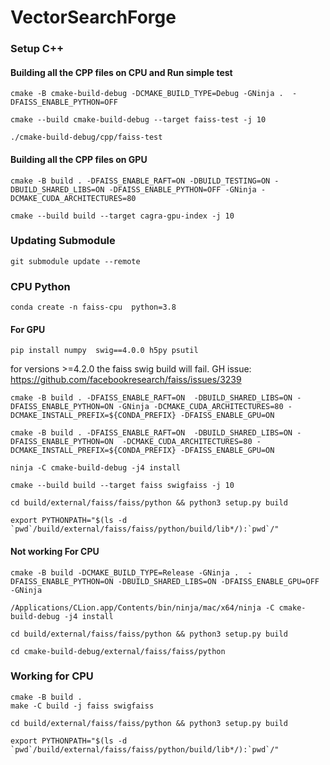# VectorSearchForge

### Setup C++
#### Building all the CPP files on CPU and Run simple test
```
cmake -B cmake-build-debug -DCMAKE_BUILD_TYPE=Debug -GNinja .  -DFAISS_ENABLE_PYTHON=OFF
```

```
cmake --build cmake-build-debug --target faiss-test -j 10
```

```
./cmake-build-debug/cpp/faiss-test
```

#### Building all the CPP files on GPU
```
cmake -B build . -DFAISS_ENABLE_RAFT=ON -DBUILD_TESTING=ON -DBUILD_SHARED_LIBS=ON -DFAISS_ENABLE_PYTHON=OFF -GNinja -DCMAKE_CUDA_ARCHITECTURES=80
```

```
cmake --build build --target cagra-gpu-index -j 10
```

### Updating Submodule
```
git submodule update --remote
```

### CPU Python
```conda create -n faiss-cpu  python=3.8```

#### For GPU
```
pip install numpy  swig==4.0.0 h5py psutil
```
for versions >=4.2.0 the faiss swig build will fail. GH issue: https://github.com/facebookresearch/faiss/issues/3239


```
cmake -B build . -DFAISS_ENABLE_RAFT=ON  -DBUILD_SHARED_LIBS=ON -DFAISS_ENABLE_PYTHON=ON -GNinja -DCMAKE_CUDA_ARCHITECTURES=80 -DCMAKE_INSTALL_PREFIX=${CONDA_PREFIX} -DFAISS_ENABLE_GPU=ON

cmake -B build . -DFAISS_ENABLE_RAFT=ON  -DBUILD_SHARED_LIBS=ON -DFAISS_ENABLE_PYTHON=ON  -DCMAKE_CUDA_ARCHITECTURES=80 -DCMAKE_INSTALL_PREFIX=${CONDA_PREFIX} -DFAISS_ENABLE_GPU=ON
```

```
ninja -C cmake-build-debug -j4 install

cmake --build build --target faiss swigfaiss -j 10

```

```
cd build/external/faiss/faiss/python && python3 setup.py build

export PYTHONPATH="$(ls -d `pwd`/build/external/faiss/faiss/python/build/lib*/):`pwd`/"
```


#### Not working For CPU
```
cmake -B build -DCMAKE_BUILD_TYPE=Release -GNinja .  -DFAISS_ENABLE_PYTHON=ON -DBUILD_SHARED_LIBS=ON -DFAISS_ENABLE_GPU=OFF -GNinja
```

```
/Applications/CLion.app/Contents/bin/ninja/mac/x64/ninja -C cmake-build-debug -j4 install

```

```
cd build/external/faiss/faiss/python && python3 setup.py build
```

```
cd cmake-build-debug/external/faiss/faiss/python
```

### Working for CPU
```
cmake -B build .
make -C build -j faiss swigfaiss

cd build/external/faiss/faiss/python && python3 setup.py build

export PYTHONPATH="$(ls -d `pwd`/build/external/faiss/faiss/python/build/lib*/):`pwd`/"



```